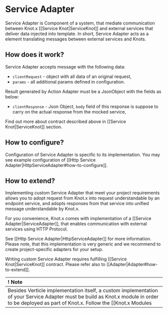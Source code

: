 # Service Adapter
Service Adapter is Component of a system, that mediate communication between Knot.x [[Service Knot|ServiceKnot]]
and external services that deliver data injected into template. In short, Service Adapter acts as a
element translating messages between external services and Knots.

## How does it work?
Service Adapter accepts message with the following data:

- `clientRequest` - object with all data of an original request,
- `params` - all additional params defined in configuration.

Result generated by Action Adapter must be a JsonObject with the fields as below:
- `clientResponse` - Json Object, `body` field of this response is suppose to carry on the actual response from the mocked service,

Find out more about contract described above in [[Service Knot|ServiceKnot]] section.

## How to configure?
Configuration of Service Adapter is specific to its implementation. You may see example configuration 
of [[Http Service Adapter|HttpServiceAdapter#how-to-configure]].

## How to extend?
Implementing custom Service Adapter that meet your project requirements allows 
you to adopt request from Knot.x into request understandable by an endpoint service, and adopts 
responses from that service into unified message understandable by Knot.x.

For you convenience, Knot.x comes with implementation of a [[Service Adapter|ServiceAdapter]], 
that enables communication with external services using HTTP Protocol. 

See [[Http Service Adapter|HttpServiceAdapter]] for more information.
Please note, that this implementation is very generic and we recommend to create project-specific 
adapters for your setup.

Writing custom Service Adapter requires fulfilling [[Service Knot|ServiceKnot]] contract.
Please refer also to [[Adapter|Adapter#how-to-extend]].

| ! Note |
|:------ |
| Besides Verticle implementation itself, a custom implementation of your Service Adapter must be build as Knot.x module in order to be deployed as part of Knot.x. Follow the [[Knot.x Modules|KnotxModules]] in order to see how to make your Service Adapter a module. | 

